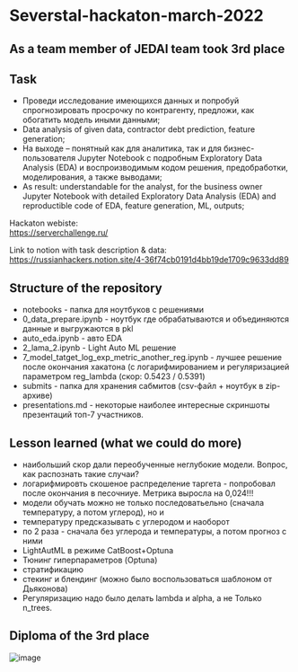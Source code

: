 # Severstal-hackaton-march-2022
## As a team member of JEDAI team took 3rd place


## **Task**

- Проведи исследование имеющихся данных и попробуй спрогнозировать просрочку по контрагенту, предложи, как обогатить модель иными данными;  
- Data analysis of given data, contractor debt prediction, feature generation;
- На выходе – понятный как для аналитика, так и для бизнес-пользователя Jupyter Notebook с подробным Exploratory Data Analysis (EDA) и воспроизводимым кодом решения, предобработки, моделирования, а также выводами;
- As result: understandable for the analyst, for the business owner Jupyter Notebook with detailed Exploratory Data Analysis (EDA) and reproductible code of EDA, feature generation, ML, outputs;  


Hackaton webiste:  
https://serverchallenge.ru/ 

Link to notion with task description & data:  
https://russianhackers.notion.site/4-36f74cb0191d4bb19de1709c9633dd89


## **Structure of the repository**
- notebooks - папка для ноутбуков с решениями  
- 0_data_prepare.ipynb - ноутбук где обрабатываются и объединяются данные и выгружаются в pkl  
- auto_eda.ipynb - авто EDA  
- 2_lama_2.ipynb - Light Auto ML решение  
- 7_model_tatget_log_exp_metric_another_reg.ipynb - лучшее решение после окончания хакатона (с логарифмированием и регуляризацией параметром reg_lambda (скор: 0.5423 / 0.5391)  
- submits - папка для хранения сабмитов (csv-файл + ноутбук в zip-архиве)  
- presentations.md - некоторые наиболее интересные скриншоты презентаций топ-7 участников.  



## **Lesson learned (what we could do more)**
- наибольший скор дали переобученные неглубокие модели. Вопрос, как распознать такие случаи?  
- логарифмировть скошеное распределение таргета - попробовал после окончания в песочниуе. Метрика выросла на 0,024!!!  
- модели обучать можно не только последоватьельно (сначала температуру, а потом углерод), но и  
- температуру предсказывать с углеродом и наоборот  
- по 2 раза - сначала без углерода и температуры, а потом прогноз с ними  
- LightAutML в режиме CatBoost+Optuna  
- Тюнинг гиперпараметров (Optuna)  
- стратификацию  
- стекинг и блендинг (можно было воспользоваться шаблоном от Дьяконова)  
- Регуляризацию надо было делать lambda и alpha, а не Только n_trees.  

## **Diploma of the 3rd place**

![image](https://user-images.githubusercontent.com/81492683/180475697-bcbcdd44-fe27-4b5e-8427-062c930dfe2a.png)



